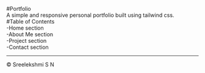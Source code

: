 #Portfolio      
A simple and responsive personal portfolio built using tailwind css.         
#Table of Contents  
-Home section  
-About Me section  
-Project section    
-Contact section           

----
&#169; Sreelekshmi S N
